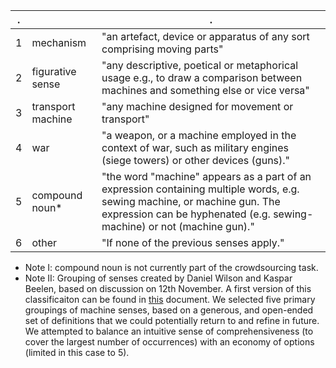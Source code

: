 |.    |     |.    |
| --- | --- | --- |
| 1 |	mechanism |	"an artefact, device or apparatus of any sort comprising moving parts" |
| 2 |	figurative sense |	"any descriptive, poetical or metaphorical usage e.g., to draw a comparison between machines and something else or vice versa" |
| 3 |	transport machine |	"any machine designed for movement or transport" |
| 4 |	war |	"a weapon, or a machine employed in the context of war, such as military engines (siege towers) or other devices (guns)." |
| 5 |compound noun* |	"the word "machine" appears as a part of an expression containing multiple words, e.g. sewing machine, or machine gun. The expression can be hyphenated (e.g. sewing-machine) or not (machine gun)." |
| 6 |	other |	"If none of the previous senses apply." |

* Note I: compound noun is not currently part of the crowdsourcing task.
* Note II: Grouping of senses created by Daniel Wilson and Kaspar Beelen, based on discussion on 12th November. A first version of this classificaiton can be found in [this](https://docs.google.com/spreadsheets/d/1r_4Ttre5I9-P7yY1d7u1f6_i5RJ76EHzHqiPRTd4uC4/edit?usp=sharing) document. We selected five primary groupings of machine senses, based on a generous, and open-ended set of definitions that we could potentially return to and refine in future. We attempted to balance an intuitive sense of comprehensiveness (to cover the largest number of occurrences) with an economy of options (limited in this case to 5).
